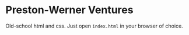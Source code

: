 # Preston-Werner Ventures

Old-school html and css. Just open `index.html` in your browser of choice.
